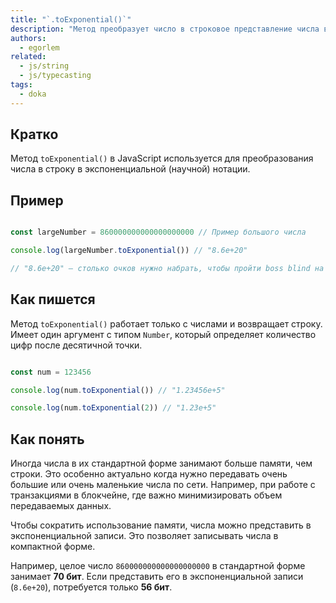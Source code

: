 ```yaml
---
title: "`.toExponential()`"
description: "Метод преобразует число в строковое представление числа в экспоненциальной записи"
authors:
  - egorlem
related:
  - js/string
  - js/typecasting
tags:
  - doka
---
```


## Кратко

Метод `toExponential()` в JavaScript используется для преобразования числа в строку в экспоненциальной (научной) нотации.

## Пример

```js

const largeNumber = 860000000000000000000 // Пример большого числа

console.log(largeNumber.toExponential()) // "8.6e+20"

// "8.6e+20" — столько очков нужно набрать, чтобы пройти boss blind на Ante 16 в игре Balatro.

```

## Как пишется

Метод `toExponential()` работает только с числами и возвращает строку. Имеет один аргумент с типом `Number`, который определяет количество цифр после десятичной точки.

```js

const num = 123456

console.log(num.toExponential()) // "1.23456e+5"

console.log(num.toExponential(2)) // "1.23e+5"

```
## Как понять

Иногда числа в их стандартной форме занимают больше памяти, чем строки. Это особенно актуально когда нужно передавать очень большие или очень маленькие числа по сети. Например, при работе с транзакциями в блокчейне, где важно минимизировать объем передаваемых данных.

Чтобы сократить использование памяти, числа можно представить в экспоненциальной записи. Это позволяет записывать числа в компактной форме.

Например, целое число `860000000000000000000` в стандартной форме занимает **70 бит**. Если представить его в экспоненциальной записи (`8.6e+20`), потребуется только **56 бит**.
